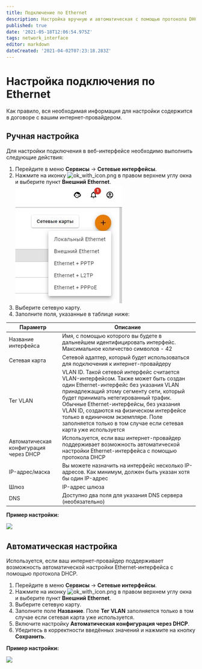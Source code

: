 ```yaml
---
title: Подключение по Ethernet
description: Настройка вручную и автоматическая с помощью протокола DHCP.
published: true
date: '2021-05-18T12:06:54.975Z'
tags: network_interface
editor: markdown
dateCreated: '2021-04-02T07:23:18.283Z'
---
```


# Настройка подключения по Ethernet

Как правило, вся необходимая информация для настройки содержится в договоре с вашим интернет-провайдером.

## Ручная настройка

Для настройки подключения в веб-интерфейсе необходимо выполнить следующие действия:

1. Перейдите в меню **Сервисы** -> **Сетевые интерфейсы**.&#x20;
2. Нажмите на иконку ![ok\_with\_icon.png](<../../.gitbook/assets/ok\_with\_icon (3) (3) (3) (6) (6) (5) (4) (1).png>) в правом верхнем углу окна и выберите пункт **Внешний Ethernet**. ![](../../.gitbook/assets/create-int.JPG) &#x20;
3. Выберите сетевую карту.&#x20;
4. Заполните поля, указанные в таблице ниже:

| Параметр                               | Описание                                                                                                                                                                                                                                                                                                                                                                                                       |
| -------------------------------------- | -------------------------------------------------------------------------------------------------------------------------------------------------------------------------------------------------------------------------------------------------------------------------------------------------------------------------------------------------------------------------------------------------------------- |
| Название интерфейса                    | Имя, с помощью которого вы будете в дальнейшем идентифицировать интерфейс. Максимальное количество символов - 42                                                                                                                                                                                                                                                                                               |
| Сетевая карта                          | Сетевой адаптер, который будет использоваться для подключения к интернет-провайдеру                                                                                                                                                                                                                                                                                                                            |
| Тег VLAN                               | VLAN ID. Такой сетевой интерфейс считается VLAN-интерфейсом. Также может быть создан один Ethernet-интерфейс без указания VLAN принадлежащий этому сегменту сети, который будет принимать нетегированный трафик. Обычные Ethernet-интерфейсы, без указания VLAN ID, создаются на физическом интерфейсе только в единичном экземпляре. Поле заполняется только в том случае если сетевая карта уже используется |
| Автоматическая конфигурация через DHCP | Используется, если ваш интернет-провайдер поддерживает возможность автоматической настройки Ethernet-интерфейса с помощью протокола DHCP                                                                                                                                                                                                                                                                       |
| IP-адрес/маска                         | Вы можете назначить на интерфейс несколько IP-адресов. Как минимум, должен быть указан хотя бы один IP-адрес                                                                                                                                                                                                                                                                                                   |
| Шлюз                                   | IP-адрес шлюза                                                                                                                                                                                                                                                                                                                                                                                                 |
| DNS                                    | Доступно два поля для указания DNS сервера (необязательно)                                                                                                                                                                                                                                                                                                                                                     |

**Пример настройки:**

![](../../.gitbook/assets/создание\_внешнего\_ethernet.jpg)

## Автоматическая настройка

Используется, если ваш интернет-провайдер поддерживает возможность автоматической настройки Ethernet-интерфейса с помощью протокола DHCP.

1. Перейдите в меню **Сервисы** -> **Сетевые интерфейсы**.&#x20;
2. Нажмите на иконку ![ok\_with\_icon.png](<../../.gitbook/assets/ok\_with\_icon (3) (3) (3) (6) (6) (5) (4) (1).png>) в правом верхнем углу окна и выберите пункт **Внешний Ethernet**.
3. Выберите сетевую карту.&#x20;
4. Заполните поле **Название**. Поле **Тег VLAN** заполняется только в том случае если сетевая карта уже используется.&#x20;
5. Включите настройку **Автоматическая конфигурация через DHCP**.
6. Убедитесь в корректности введённых значений и нажмите на кнопку **Сохранить**.

**Пример настройки:**

![](../../.gitbook/assets/внешний\_ethernet\_dhcp.jpg)
